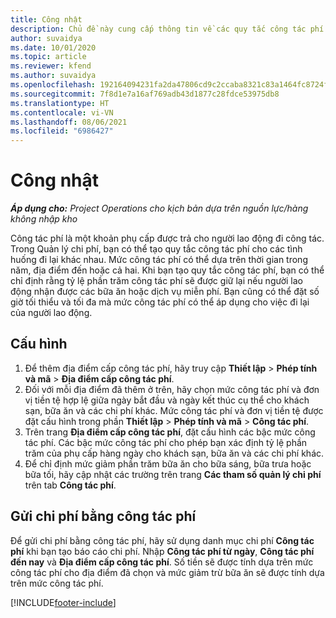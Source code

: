 ```yaml
---
title: Công nhật
description: Chủ đề này cung cấp thông tin về các quy tắc công tác phí được sử dụng trong Quản lý chi phí.
author: suvaidya
ms.date: 10/01/2020
ms.topic: article
ms.reviewer: kfend
ms.author: suvaidya
ms.openlocfilehash: 192164094231fa2da47806cd9c2ccaba8321c83a1464fc8724fa0d0a7618660f
ms.sourcegitcommit: 7f8d1e7a16af769adb43d1877c28fdce53975db8
ms.translationtype: HT
ms.contentlocale: vi-VN
ms.lasthandoff: 08/06/2021
ms.locfileid: "6986427"
---
```

# <a name="per-diems"></a>Công nhật

_**Áp dụng cho:** Project Operations cho kịch bản dựa trên nguồn lực/hàng không nhập kho_


Công tác phí là một khoản phụ cấp được trả cho người lao động đi công tác. Trong Quản lý chi phí, bạn có thể tạo quy tắc công tác phí cho các tình huống đi lại khác nhau. Mức công tác phí có thể dựa trên thời gian trong năm, địa điểm đến hoặc cả hai. Khi bạn tạo quy tắc công tác phí, bạn có thể chỉ định rằng tỷ lệ phần trăm công tác phí sẽ được giữ lại nếu người lao động nhận được các bữa ăn hoặc dịch vụ miễn phí. Bạn cũng có thể đặt số giờ tối thiểu và tối đa mà mức công tác phí có thể áp dụng cho việc đi lại của người lao động.

## <a name="configuration"></a>Cấu hình 

1. Để thêm địa điểm cấp công tác phí, hãy truy cập **Thiết lập** > **Phép tính và mã** > **Địa điểm cấp công tác phí**.
2. Đối với mỗi địa điểm đã thêm ở trên, hãy chọn mức công tác phí và đơn vị tiền tệ hợp lệ giữa ngày bắt đầu và ngày kết thúc cụ thể cho khách sạn, bữa ăn và các chi phí khác. Mức công tác phí và đơn vị tiền tệ được đặt cấu hình trong phần **Thiết lập** > **Phép tính và mã** > **Công tác phí**.
3. Trên trang **Địa điểm cấp công tác phí**, đặt cấu hình các bậc mức công tác phí. Các bậc mức công tác phí cho phép bạn xác định tỷ lệ phần trăm của phụ cấp hàng ngày cho khách sạn, bữa ăn và các chi phí khác. 
4. Để chỉ định mức giảm phần trăm bữa ăn cho bữa sáng, bữa trưa hoặc bữa tối, hãy cập nhật các trường trên trang **Các tham số quản lý chi phí** trên tab **Công tác phí**. 
    
## <a name="submit-expenses-using-per-diem"></a>Gửi chi phí bằng công tác phí
Để gửi chi phí bằng công tác phí, hãy sử dụng danh mục chi phí **Công tác phí** khi bạn tạo báo cáo chi phí. Nhập **Công tác phí từ ngày**, **Công tác phí đến nay** và **Địa điểm cấp công tác phí**. Số tiền sẽ được tính dựa trên mức công tác phí cho địa điểm đã chọn và mức giảm trừ bữa ăn sẽ được tính dựa trên mức công tác phí.


[!INCLUDE[footer-include](../includes/footer-banner.md)]